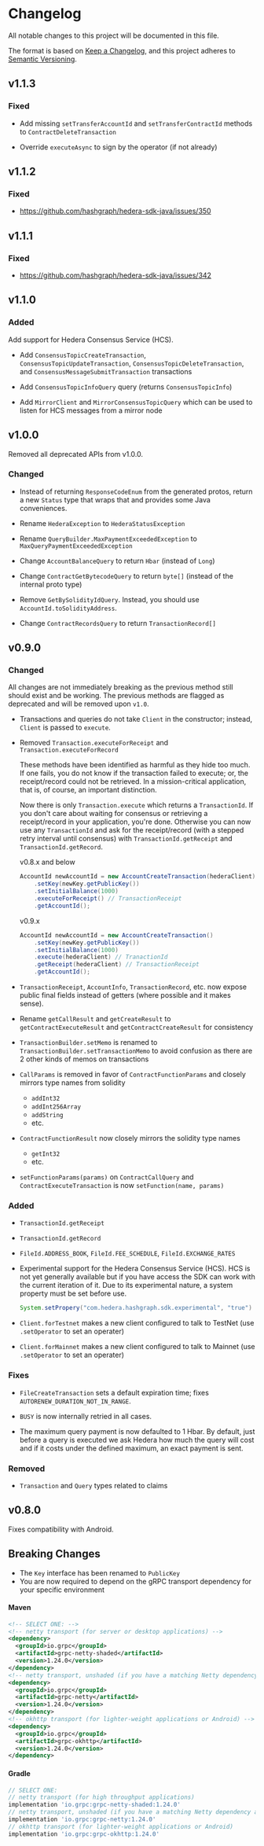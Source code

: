 # Changelog
All notable changes to this project will be documented in this file.

The format is based on [Keep a Changelog](https://keepachangelog.com/en/1.0.0/),
and this project adheres to [Semantic Versioning](https://semver.org/spec/v2.0.0.html).

## v1.1.3

### Fixed

 * Add missing `setTransferAccountId` and `setTransferContractId` methods to
   `ContractDeleteTransaction`

 * Override `executeAsync` to sign by the operator (if not already)

## v1.1.2

### Fixed

 * https://github.com/hashgraph/hedera-sdk-java/issues/350

## v1.1.1

### Fixed

 * https://github.com/hashgraph/hedera-sdk-java/issues/342

## v1.1.0

### Added

Add support for Hedera Consensus Service (HCS).

 * Add `ConsensusTopicCreateTransaction`, `ConsensusTopicUpdateTransaction`, `ConsensusTopicDeleteTransaction`, and `ConsensusMessageSubmitTransaction` transactions

 * Add `ConsensusTopicInfoQuery` query (returns `ConsensusTopicInfo`)

 * Add `MirrorClient` and `MirrorConsensusTopicQuery` which can be used to listen for HCS messages from a mirror node

## v1.0.0

Removed all deprecated APIs from v1.0.0.

### Changed

 * Instead of returning `ResponseCodeEnum` from the generated protos, return a new `Status` type
   that wraps that and provides some Java conveniences.

 * Rename `HederaException` to `HederaStatusException`

 * Rename `QueryBuilder.MaxPaymentExceededException` to `MaxQueryPaymentExceededException`

 * Change `AccountBalanceQuery` to return `Hbar` (instead of `Long`)

 * Change `ContractGetBytecodeQuery` to return `byte[]` (instead of the internal proto type)

 * Remove `GetBySolidityIdQuery`. Instead, you should use `AccountId.toSolidityAddress`.

 * Change `ContractRecordsQuery` to return `TransactionRecord[]`

## v0.9.0

### Changed

All changes are not immediately breaking as the previous method still should exist and be working. The previous methods are flagged as deprecated and will be removed upon `v1.0`.

 * Transactions and queries do not take `Client` in the constructor; instead, `Client` is passed to `execute`.

 * Removed `Transaction.executeForReceipt` and `Transaction.executeForRecord`

    These methods have been identified as harmful as they hide too much. If one fails, you do not know if the transaction failed to execute; or, the receipt/record could not be retrieved. In a mission-critical application, that is, of course, an important distinction.

    Now there is only `Transaction.execute` which returns a `TransactionId`. If you don't care about waiting for consensus or retrieving a receipt/record in your application, you're done. Otherwise you can now use any `TransactionId` and ask for the receipt/record (with a stepped retry interval until consensus) with `TransactionId.getReceipt` and `TransactionId.getRecord`.

    v0.8.x and below

    ```java
    AccountId newAccountId = new AccountCreateTransaction(hederaClient)
        .setKey(newKey.getPublicKey())
        .setInitialBalance(1000)
        .executeForReceipt() // TransactionReceipt
        .getAccountId();
    ```

    v0.9.x

    ```java
    AccountId newAccountId = new AccountCreateTransaction()
        .setKey(newKey.getPublicKey())
        .setInitialBalance(1000)
        .execute(hederaClient) // TranactionId
        .getReceipt(hederaClient) // TransactionReceipt
        .getAccountId();
    ```

 * `TransactionReceipt`, `AccountInfo`, `TransactionRecord`, etc. now expose public final fields instead of getters (where possible and it makes sense).

 * Rename `getCallResult` and `getCreateResult` to `getContractExecuteResult` and `getContractCreateResult` for consistency

 * `TransactionBuilder.setMemo` is renamed to `TransactionBuilder.setTransactionMemo` to avoid confusion
   as there are 2 other kinds of memos on transactions

 * `CallParams` is removed in favor of `ContractFunctionParams` and closely mirrors type names from solidity
    * `addInt32`
    * `addInt256Array`
    * `addString`
    * etc.

 * `ContractFunctionResult` now closely mirrors the solidity type names
   * `getInt32`
   * etc.

 * `setFunctionParams(params)` on `ContractCallQuery` and `ContractExecuteTransaction` is now
   `setFunction(name, params)`

### Added

 * `TransactionId.getReceipt`

 * `TransactionId.getRecord`

 * `FileId.ADDRESS_BOOK`, `FileId.FEE_SCHEDULE`, `FileId.EXCHANGE_RATES`

 * Experimental support for the Hedera Consensus Service (HCS). HCS is not yet generally available but if you have access
   the SDK can work with the current iteration of it. Due to its experimental nature, a system property must be set before use.

    ```java
    System.setPropery("com.hedera.hashgraph.sdk.experimental", "true")
    ```

 * `Client.forTestnet` makes a new client configured to talk to TestNet (use `.setOperator` to set an operater)

 * `Client.forMainnet` makes a new client configured to talk to Mainnet (use `.setOperator` to set an operater)

### Fixes

 * `FileCreateTransaction` sets a default expiration time; fixes `AUTORENEW_DURATION_NOT_IN_RANGE`.

 * `BUSY` is now internally retried in all cases.

 * The maximum query payment is now defaulted to 1 Hbar. By default, just before a query is executed we ask Hedera how much the query will cost and if it costs under the defined maximum, an exact payment is sent.

### Removed

 * `Transaction` and `Query` types related to claims

## v0.8.0

Fixes compatibility with Android.

## Breaking Changes

 * The `Key` interface has been renamed to `PublicKey`
 * You are now required to depend on the gRPC transport dependency for your specific environment

#### Maven

```xml
<!-- SELECT ONE: -->
<!-- netty transport (for server or desktop applications) -->
<dependency>
  <groupId>io.grpc</groupId>
  <artifactId>grpc-netty-shaded</artifactId>
  <version>1.24.0</version>
</dependency>
<!-- netty transport, unshaded (if you have a matching Netty dependency already) -->
<dependency>
  <groupId>io.grpc</groupId>
  <artifactId>grpc-netty</artifactId>
  <version>1.24.0</version>
</dependency>
<!-- okhttp transport (for lighter-weight applications or Android) -->
<dependency>
  <groupId>io.grpc</groupId>
  <artifactId>grpc-okhttp</artifactId>
  <version>1.24.0</version>
</dependency>
```

#### Gradle

```groovy
// SELECT ONE:
// netty transport (for high throughput applications)
implementation 'io.grpc:grpc-netty-shaded:1.24.0'
// netty transport, unshaded (if you have a matching Netty dependency already)
implementation 'io.grpc:grpc-netty:1.24.0'
// okhttp transport (for lighter-weight applications or Android)
implementation 'io.grpc:grpc-okhttp:1.24.0'
```
